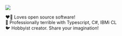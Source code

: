 <a rel="me" href="https://mastodon.shatteredsky.net/@teq">![](https://user-images.githubusercontent.com/5181964/188298335-32ed0c7e-cf28-479c-beff-8155aaf5068f.png)</a>

❤️‍🔥 Loves open source software!<br>
🐢 Professionally terrible with Typescript, C#, IBMi CL<br>
🐦 Hobbyist creator. Share your imagination!<br>

